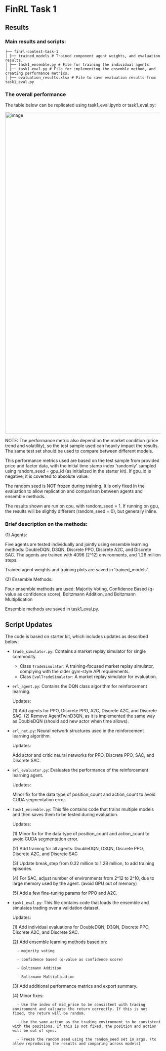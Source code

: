 # FinRL Task 1


## Results

### Main results and scripts:

```
├── finrl-contest-task-1 
│ ├── trained_models # Trained component agent weights, and evaluation results.
│ ├── task1_ensemble.py # File for training the individual agents.
│ ├── task1_eval.py # File for implementing the ensemble method, and creating performance metrics.
│ ├── evaluation_results.xlsx # File to save evaluation results from task1_eval.py

```
### The overall performance
The table below can be replicated using task1_eval.ipynb or task1_eval.py:

<img width="1040" alt="image" src="https://github.com/user-attachments/assets/12069a58-112f-4c43-9165-402288fb0022">

NOTE: The performance metric also depend on the market condition (price trend and volatility), so the test sample used can heavily impact the results. The same test set should be used to compare between different models.

This performance metrics used are based on the test sample from provided price and factor data, with the initial time stamp index 'randomly' sampled using random_seed = gpu_id (as initialized in the starter kit). If gpu_id is negative, it is coverted to absolute value.

The random seed is NOT frozen during training. It is only fixed in the evaluation to allow replication and comparison between agents and ensemble methods.

The results shown are run on cpu, with random_seed = 1. If running on gpu, the results will be slightly different (random_seed = 0), but generally inline.

### Brief description on the methods:

(1) Agents:

Five agents are tested individually and jointly using ensemble learning methods: DoubleDQN, D3QN, Discrete PPO, Discrete A2C, and Discrete SAC. 
The agents are trained with 4096 (2^12) environments, and 1.28 million steps.

Trained agent weights and training plots are saved in 'trained_models'.

(2) Ensemble Methods:

Four ensemble methods are used: Majority Voting, Confidence Based (q-value as confidence score), Boltzmann Addition, and Boltzmann Multiplication

Ensemble methods are saved in task1_eval.py.


## Script Updates


The code is based on starter kit, which includes updates as described below:

- `trade_simulator.py`: Contains a market replay simulator for single commodity.
  - Class `TradeSimulator`: A training-focused market replay simulator, complying with the older gym-style API requirements.
  - Class `EvalTradeSimulator`: A market replay simulator for evaluation.


- `erl_agent.py`: Contains the DQN class algorithm for reinforcement learning.

  Updates:

  (1) Add agents for PPO, Discrete PPO, A2C, Discrete A2C, and Discrete SAC.
  (2) Remove AgentTwinD3QN, as it is implemented the same way as DoubleDQN (should add new actor when time allows).


- `erl_net.py`: Neural network structures used in the reinforcement learning algorithm.

  Updates:

  Add actor and critic neural networks for PPO, Discrete PPO, SAC, and Discrete SAC.


- `erl_evaluator.py`: Evaluates the performance of the reinforcement learning agent.

  Updates:

  Minor fix for the data type of position_count and action_count to avoid CUDA segmentation error. 

- `task1_ensemble.py`: This file contains code that trains multiple models and then saves them to be tested during evaluation.

  Updates:

  (1) Minor fix for the data type of position_count and action_count to avoid CUDA segmentation error. 

  (2) Add training for all agents: DoubleDQN, D3QN, Discrete PPO, Discrete A2C, and Discrete SAC

  (3) Update break_step from 0.32 million to 1.28 million, to add training episodes.

  (4) For SAC, adjust number of environments from 2^12 to 2^10, due to large memory used by the agent. (avoid GPU out of memory)

  (5) Add a few fine-tuning params for PPO and A2C.


- `task1_eval.py`: This file contains code that loads the ensemble and simulates trading over a validation dataset. 

  Updates:

  (1) Add individual evaluations for DoubleDQN, D3QN, Discrete PPO, Discrete A2C, and Discrete SAC.

  (2) Add ensemble learning methods based on: 

        - majority voting

        - confidence based (q-value as confidence score)

        - Boltzmann Addition

        - Boltzmann Multiplication

  (3) Add additional performance metrics and export summary.

  (4) Minor fixes:

        - Use the index of mid_price to be consistent with trading environment and calcuate the return correctly. If this is not fixed, the return will be random.

        - Use the same action as the trading environment to be consistent with the positions. If this is not fixed, the position and action will be out of sync.

        - Freeze the random seed using the random_seed set in args. (to allow reproducing the results and comparing across models)



